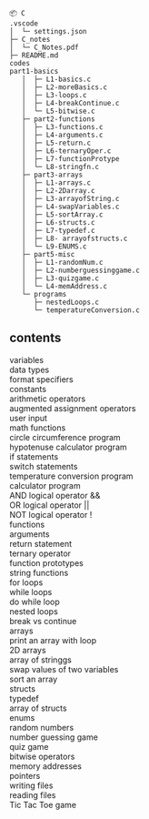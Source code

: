 ```
📦 C
.vscode
│  └─ settings.json
├─ C_notes
│  └─ C_Notes.pdf
├─ README.md
codes
part1-basics
   │  ├─ L1-basics.c
   │  ├─ L2-moreBasics.c
   │  ├─ L3-loops.c
   │  ├─ L4-breakContinue.c
   │  └─ L5-bitwise.c
   ├─ part2-functions
   │  ├─ L3-functions.c
   │  ├─ L4-arguments.c
   │  ├─ L5-return.c
   │  ├─ L6-ternaryOper.c
   │  ├─ L7-functionProtype
   │  └─ L8-stringfn.c
   ├─ part3-arrays
   │  ├─ L1-arrays.c
   │  ├─ L2-2Darray.c
   │  ├─ L3-arrayofString.c
   │  ├─ L4-swapVariables.c
   │  ├─ L5-sortArray.c
   │  ├─ L6-structs.c
   │  ├─ L7-typedef.c
   │  ├─ L8- arrayofstructs.c
   │  └─ L9-ENUMS.c
   ├─ part5-misc
   │  ├─ L1-randomNum.c
   │  ├─ L2-numberguessinggame.c
   │  ├─ L3-quizgame.c
   │  └─ L4-memAddress.c
   └─ programs
      ├─ nestedLoops.c
      └─ temperatureConversion.c
```

## contents
 variables   
 data types        
 format specifiers       
 constants  
 arithmetic operators   
 augmented assignment operators   
 user input     
 math functions   
 circle circumference program   
 hypotenuse calculator program   
 if statements    
 switch statements    
 temperature conversion program     
 calculator program      
 AND logical operator &&    
 OR logical operator ||    
 NOT logical operator !  
 functions     
 arguments     
 return statement     
 ternary operator     
 function prototypes     
 string functions      
 for loops     
 while loops ️    
 do while loop      
 nested loops       
 break vs continue      
 arrays       
 print an array with loop      
 2D arrays     
 array of stringgs     
 swap values of two variables       
 sort an array      
 structs     
 typedef      
 array of structs     
 enums      
 random numbers       
 number guessing game       
 quiz game      
 bitwise operators       
 memory addresses       
 pointers         
 writing files         
 reading files        
 Tic Tac Toe game        
